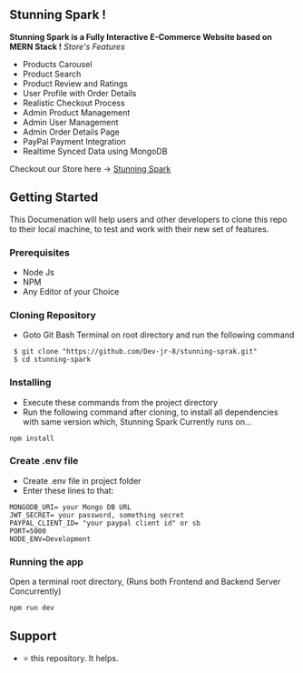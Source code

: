 ## Stunning Spark !
**Stunning Spark is a Fully Interactive E-Commerce Website based on MERN Stack !**
_Store's Features_

- Products Carousel
- Product Search
- Product Review and Ratings
- User Profile with Order Details
- Realistic Checkout Process
- Admin Product Management
- Admin User Management
- Admin Order Details Page
- PayPal Payment Integration
- Realtime Synced Data using MongoDB


Checkout our Store here -> [Stunning Spark](https://stunning-spark.onrender.com/)


## Getting Started

This Documenation will help users and other developers to clone this repo to their local machine, to test and work with their new set of features.

### Prerequisites

- Node Js
- NPM
- Any Editor of your Choice

### Cloning Repository
- Goto Git Bash Terminal on root directory and run the following command
```
 $ git clone "https://github.com/Dev-jr-8/stunning-sprak.git"
 $ cd stunning-spark
```
### Installing

- Execute these commands from the project directory
- Run the following command after cloning, to install all dependencies with same version which, Stunning Spark Currently runs on...

```
npm install
```

### Create .env file
- Create .env file in project folder
- Enter these lines to that:

```
MONGODB_URI= your Mongo DB URL
JWT_SECRET= your password, something secret
PAYPAL_CLIENT_ID= "your paypal client id" or sb
PORT=5000
NODE_ENV=Development
```

### Running the app

Open a terminal root directory, (Runs both Frontend and Backend Server Concurrently)

```
npm run dev
```

## Support

- ⭐ this repository. It helps.


